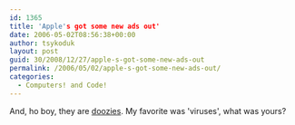 ```yaml
---
id: 1365
title: 'Apple's got some new ads out'
date: 2006-05-02T08:56:38+00:00
author: tsykoduk
layout: post
guid: 30/2008/12/27/apple-s-got-some-new-ads-out
permalink: /2006/05/02/apple-s-got-some-new-ads-out/
categories:
  - Computers! and Code!
---
```

<p>And, ho boy, they are <a href="http://www.apple.com/getamac/ads/">doozies</a>. My favorite was 'viruses', what was yours?</p>